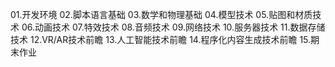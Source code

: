 01.开发环境
02.脚本语言基础
03.数学和物理基础
04.模型技术
05.贴图和材质技术
06.动画技术
07.特效技术
08.音频技术
09.网络技术
10.服务器技术
11.数据存储技术
12.VR/AR技术前瞻
13.人工智能技术前瞻
14.程序化内容生成技术前瞻
15.期末作业
